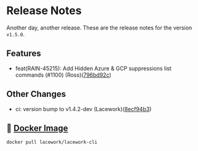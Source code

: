 # Release Notes
Another day, another release. These are the release notes for the version `v1.5.0`.

## Features
* feat(RAIN-45215): Add Hidden Azure & GCP suppressions list commands (#1100) (Ross)([796bd92c](https://github.com/lacework/go-sdk/commit/796bd92c4f870d8fb002df5f5aec9c0d8107541d))
## Other Changes
* ci: version bump to v1.4.2-dev (Lacework)([8ecf94b3](https://github.com/lacework/go-sdk/commit/8ecf94b30bade1e0d0670809576246283255751f))

## :whale: [Docker Image](https://hub.docker.com/r/lacework/lacework-cli)
```
docker pull lacework/lacework-cli
```
